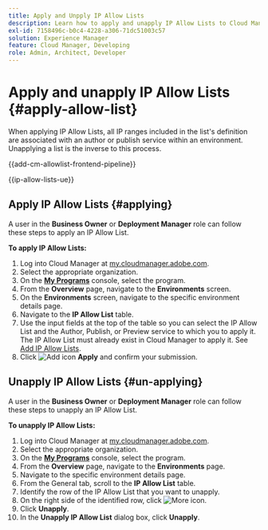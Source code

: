 ```yaml
---
title: Apply and Unpply IP Allow Lists 
description: Learn how to apply and unapply IP Allow Lists to Cloud Manager environments.
exl-id: 7158496c-b0c4-4228-a306-71dc51003c57
solution: Experience Manager
feature: Cloud Manager, Developing
role: Admin, Architect, Developer
---
```


# Apply and unapply IP Allow Lists {#apply-allow-list}

When applying IP Allow Lists, all IP ranges included in the list's definition are associated with an author or publish service within an environment. Unapplying a list is the inverse to this process. 

{{add-cm-allowlist-frontend-pipeline}}

{{ip-allow-lists-ue}}

## Apply IP Allow Lists {#applying}

A user in the **Business Owner** or **Deployment Manager** role can follow these steps to apply an IP Allow List.

**To apply IP Allow Lists:**

1. Log into Cloud Manager at [my.cloudmanager.adobe.com](https://my.cloudmanager.adobe.com/).
1. Select the appropriate organization.
1. On the **[My Programs](/help/implementing/cloud-manager/navigation.md#my-programs)** console, select the program.
1. From the **Overview** page, navigate to the **Environments** screen.
1. On the **Environments** screen, navigate to the specific environment details page.
1. Navigate to the **IP Allow List** table.
1. Use the input fields at the top of the table so you can select the IP Allow List and the Author, Publish, or Preview service to which you to apply it. 
    The IP Allow List must already exist in Cloud Manager to apply it. See [Add IP Allow Lists](/help/implementing/cloud-manager/ip-allow-lists/add-ip-allow-lists.md).
1. Click ![Add icon](https://spectrum.adobe.com/static/icons/workflow_18/Smock_Add_18_N.svg) **Apply** and confirm your submission.

## Unapply IP Allow Lists {#un-applying}

A user in the **Business Owner** or **Deployment Manager** role can follow these steps to unapply an IP Allow List.

**To unapply IP Allow Lists:**

1. Log into Cloud Manager at [my.cloudmanager.adobe.com](https://my.cloudmanager.adobe.com/).
1. Select the appropriate organization.
1. On the **[My Programs](/help/implementing/cloud-manager/navigation.md#my-programs)** console, select the program.
1. From the **Overview** page, navigate to the **Environments** page.
1. Navigate to the specific environment details page.
1. From the General tab, scroll to the **IP Allow List** table.
1. Identify the row of the IP Allow List that you want to unapply.
1. On the right side of the identified row, click ![More icon](https://spectrum.adobe.com/static/icons/workflow_18/Smock_More_18_N.svg).
1. Click **Unapply**.
1. In the **Unapply IP Allow List** dialog box, click **Unapply**.
